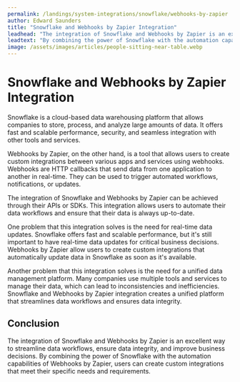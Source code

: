 ```yaml
---
permalink: /landings/system-integrations/snowflake/webhooks-by-zapier
author: Edward Saunders
title: "Snowflake and Webhooks by Zapier Integration"
leadhead: "The integration of Snowflake and Webhooks by Zapier is an excellent way to streamline data workflows, ensure data integrity, and improve business decisions"
leadtext: "By combining the power of Snowflake with the automation capabilities of Webhooks by Zapier, users can create custom integrations that meet their specific needs and requirements."
image: /assets/images/articles/people-sitting-near-table.webp
---
```

<div class="arttext">  <h1>Snowflake and Webhooks by Zapier Integration</h1>

  <p>Snowflake is a cloud-based data warehousing platform that allows companies to store, process, and analyze large amounts of data. It offers fast and scalable performance, security, and seamless integration with other tools and services.</p>

  <p>Webhooks by Zapier, on the other hand, is a tool that allows users to create custom integrations between various apps and services using webhooks. Webhooks are HTTP callbacks that send data from one application to another in real-time. They can be used to trigger automated workflows, notifications, or updates.</p>

  <p>The integration of Snowflake and Webhooks by Zapier can be achieved through their APIs or SDKs. This integration allows users to automate their data workflows and ensure that their data is always up-to-date.</p>

  <p>One problem that this integration solves is the need for real-time data updates. Snowflake offers fast and scalable performance, but it's still important to have real-time data updates for critical business decisions. Webhooks by Zapier allow users to create custom integrations that automatically update data in Snowflake as soon as it's available.</p>

  <p>Another problem that this integration solves is the need for a unified data management platform. Many companies use multiple tools and services to manage their data, which can lead to inconsistencies and inefficiencies. Snowflake and Webhooks by Zapier integration creates a unified platform that streamlines data workflows and ensures data integrity.</p>

  <h2>Conclusion</h2>

  <p>The integration of Snowflake and Webhooks by Zapier is an excellent way to streamline data workflows, ensure data integrity, and improve business decisions. By combining the power of Snowflake with the automation capabilities of Webhooks by Zapier, users can create custom integrations that meet their specific needs and requirements.</p>

</div>